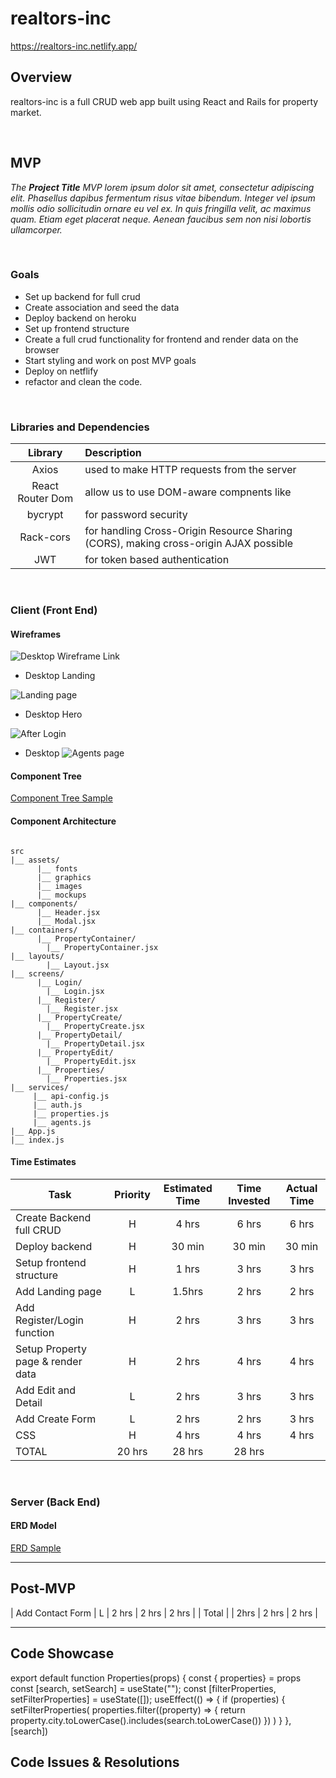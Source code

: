 # realtors-inc
https://realtors-inc.netlify.app/
## Overview

realtors-inc is a full CRUD web app built using React and Rails for property market.


<br>

## MVP

_The **Project Title** MVP lorem ipsum dolor sit amet, consectetur adipiscing elit. Phasellus dapibus fermentum risus vitae bibendum. Integer vel ipsum mollis odio sollicitudin ornare eu vel ex. In quis fringilla velit, ac maximus quam. Etiam eget placerat neque. Aenean faucibus sem non nisi lobortis ullamcorper._

<br>

### Goals

- Set up backend for full crud
- Create association and seed the data
- Deploy backend on heroku
- Set up frontend structure
- Create a full crud functionality for frontend and render data on the browser
- Start styling and work on post MVP goals
- Deploy on netflify
- refactor and clean the code.

<br>

### Libraries and Dependencies

|     Library      | Description                                |
| :--------------: | :----------------------------------------- |
|      Axios       | used to make HTTP requests from the server|
|   React Router Dom   | allow us to use DOM-aware compnents like <link> |
| bycrypt| for password security |
|     Rack-cors    | for handling Cross-Origin Resource Sharing (CORS), making cross-origin AJAX possible |
|  JWT | for token based authentication|

<br>

### Client (Front End)

#### Wireframes

![Desktop Wireframe Link](https://whimsical.com/realtors-inc-9qLSpADRvPQ1iBVr7vEN4E)

- Desktop Landing

![Landing page](https://i.imgur.com/occJknU.png)

- Desktop Hero

![After Login](https://i.imgur.com/my1T36C.png)

- Desktop 
![Agents page](https://i.imgur.com/apTxmxq.png)


#### Component Tree

[Component Tree Sample](https://whimsical.com/component-tree-9KKNq7SgHxNugQxkEiB2Pk)

#### Component Architecture

``` structure

src
|__ assets/
      |__ fonts
      |__ graphics
      |__ images
      |__ mockups
|__ components/
      |__ Header.jsx
      |__ Modal.jsx
|__ containers/
      |__ PropertyContainer/
        |__ PropertyContainer.jsx
|__ layouts/
        |__ Layout.jsx
|__ screens/
      |__ Login/
        |__ Login.jsx
      |__ Register/
        |__ Register.jsx
      |__ PropertyCreate/
        |__ PropertyCreate.jsx
      |__ PropertyDetail/
        |__ PropertyDetail.jsx
      |__ PropertyEdit/
        |__ PropertyEdit.jsx
      |__ Properties/
        |__ Properties.jsx      
|__ services/
     |__ api-config.js
     |__ auth.js
     |__ properties.js
     |__ agents.js
|__ App.js
|__ index.js
```

#### Time Estimates


| Task                | Priority | Estimated Time | Time Invested | Actual Time |
| ------------------- | :------: | :------------: | :-----------: | :---------: |
| Create Backend full CRUD |    H     |     4 hrs      |   6 hrs     |    6 hrs    |
| Deploy backend   |    H     |     30 min      |  30 min      |  30 min   |
| Setup frontend structure   |    H     |     1 hrs      |   3 hrs    |  3 hrs    |
| Add Landing page   |    L     |     1.5hrs    |    2 hrs     |  2 hrs     |
| Add Register/Login function   |    H     |     2 hrs      |    3 hrs     |   3 hrs     |
| Setup Property page & render data    |    H     |     2 hrs      |   4 hrs      |  4 hrs    |
| Add Edit and Detail   |    L     |     2 hrs      |   3 hrs   | 3 hrs  |
| Add Create Form    |    L     |     2 hrs      |     2 hrs    |    3 hrs    |
| CSS    |    H     |     4 hrs      |   4 hrs     |  4 hrs    |
| TOTAL            |     20 hrs      |    28 hrs     |     28 hrs    |

<br>

### Server (Back End)

#### ERD Model


[ERD Sample](https://app.diagrams.net/#G1TB4fcCKouaGtlOUDQIfJesPlCRA-CDPl)
<br>

***

## Post-MVP

| Add Contact Form    |    L     |     2 hrs      |   2 hrs     |   2 hrs    |
| Total  | | 2hrs    |     2 hrs   |    2 hrs      |

***

## Code Showcase

export default function Properties(props) {
  const { properties} = props
  const [search, setSearch] = useState("");
  const [filterProperties, setFilterProperties] = useState([]);
  useEffect(() => {
    if (properties) {
      setFilterProperties(
        properties.filter((property) => {
         return property.city.toLowerCase().includes(search.toLowerCase())
       })
     )
   }
  },[search])

## Code Issues & Resolutions

